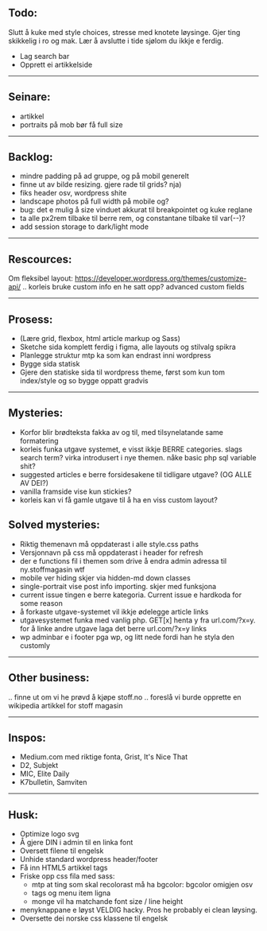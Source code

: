 ## Todo:

Slutt å kuke med style choices, stresse med knotete løysinge. Gjer ting skikkelig i ro og mak.
Lær å avslutte i tide sjølom du ikkje e ferdig.

- Lag search bar
- Opprett ei artikkelside


-------

## Seinare:

- artikkel
- portraits på mob bør få full size


-------------------------------------

## Backlog: 

- mindre padding på ad gruppe, og på mobil generelt
- finne ut av bilde resizing. gjere rade til grids? nja)
- fiks header osv, wordpress shite
- landscape photos på full width på mobile og?
- bug: det e mulig å size vinduet akkurat til breakpointet og kuke reglane
- ta alle px2rem tilbake til berre rem, og constantane tilbake til var(--)?
- add session storage to dark/light mode

------------------------------------

## Rescources:

Om fleksibel layout:
https://developer.wordpress.org/themes/customize-api/
.. korleis bruke custom info en he satt opp?
advanced custom fields

-------------------------------

## Prosess:

- (Lære grid, flexbox, html article markup og Sass)
- Sketche sida komplett ferdig i figma, alle layouts og stilvalg spikra
- Planlegge struktur mtp ka som kan endrast inni wordpress
- Bygge sida statisk
- Gjere den statiske sida til wordpress theme,
  først som kun tom index/style og so bygge oppatt gradvis


-------------------------

## Mysteries:
- Korfor blir brødteksta fakka av og til, med tilsynelatande same formatering
- korleis funka utgave systemet, e visst ikkje BERRE categories. slags search term? virka introdusert i nye themen. nåke basic php sql variable shit?
- suggested articles e berre forsidesakene til tidligare utgave? (OG ALLE AV DEI?)
- vanilla framside vise kun stickies?
- korleis kan vi få gamle utgave til å ha en viss custom layout?

## Solved mysteries:
- Riktig themenavn må oppdaterast i alle style.css paths
- Versjonnavn på css må oppdaterast i header for refresh
- der e functions fil i themen som drive å endra admin adressa til ny.stoffmagasin wtf
- mobile ver hiding skjer via hidden-md down classes
- single-portrait vise post info importing. skjer med funksjona
- current issue tingen e berre kategoria. Current issue e hardkoda for some reason
- å forkaste utgave-systemet vil ikkje ødelegge article links
- utgavesystemet funka med vanlig php. GET[x] henta y fra url.com/?x=y. for å linke andre utgave laga det berre url.com/?x=y links
- wp adminbar e i footer pga wp, og litt nede fordi han he styla den customly

------------------------

## Other business:

.. finne ut om vi he prøvd å kjøpe stoff.no
.. foreslå vi burde opprette en wikipedia artikkel for stoff magasin

-------------------------

## Inspos:

- Medium.com med riktige fonta, Grist, It's Nice That
- D2, Subjekt
- MIC, Elite Daily
- K7bulletin, Samviten

-------------------------

## Husk:
- Optimize logo svg
- Å gjere DIN i admin til en linka font
- Oversett filene til engelsk
- Unhide standard wordpress header/footer
- Få inn HTML5 artikkel tags
- Friske opp css fila med sass: 
  - mtp at ting som skal recolorast må ha bgcolor: bgcolor omigjen osv
  - tags og menu item ligna
  - monge vil ha matchande font size / line height
- menyknappane e løyst VELDIG hacky. Pros he probably ei clean løysing.
- Oversette dei norske css klassene til engelsk